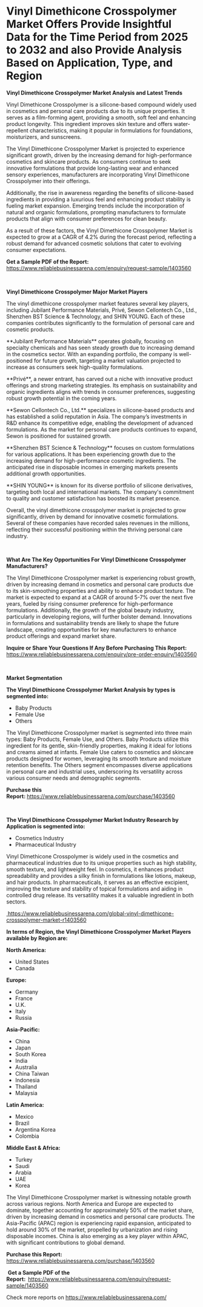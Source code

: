 <p><h1>Vinyl Dimethicone Crosspolymer Market Offers Provide Insightful Data for the Time Period from 2025 to 2032 and also Provide Analysis Based on Application, Type, and Region</h1></p><p><strong>Vinyl Dimethicone Crosspolymer Market Analysis and Latest Trends</strong></p>
<p><p>Vinyl Dimethicone Crosspolymer is a silicone-based compound widely used in cosmetics and personal care products due to its unique properties. It serves as a film-forming agent, providing a smooth, soft feel and enhancing product longevity. This ingredient improves skin texture and offers water-repellent characteristics, making it popular in formulations for foundations, moisturizers, and sunscreens.</p><p>The Vinyl Dimethicone Crosspolymer Market is projected to experience significant growth, driven by the increasing demand for high-performance cosmetics and skincare products. As consumers continue to seek innovative formulations that provide long-lasting wear and enhanced sensory experiences, manufacturers are incorporating Vinyl Dimethicone Crosspolymer into their offerings. </p><p>Additionally, the rise in awareness regarding the benefits of silicone-based ingredients in providing a luxurious feel and enhancing product stability is fueling market expansion. Emerging trends include the incorporation of natural and organic formulations, prompting manufacturers to formulate products that align with consumer preferences for clean beauty. </p><p>As a result of these factors, the Vinyl Dimethicone Crosspolymer Market is expected to grow at a CAGR of 4.2% during the forecast period, reflecting a robust demand for advanced cosmetic solutions that cater to evolving consumer expectations.</p></p>
<p><strong>Get a Sample PDF of the Report:&nbsp;</strong> <a href="https://www.reliablebusinessarena.com/enquiry/request-sample/1403560?utm_campaign=3137&utm_medium=2&utm_source=Github&utm_content=ia&utm_term=28032025&utm_id=vinyl-dimethicone-crosspolymer">https://www.reliablebusinessarena.com/enquiry/request-sample/1403560</a></p>
<p>&nbsp;</p>
<p><strong>Vinyl Dimethicone Crosspolymer Major Market Players</strong></p>
<p><p>The vinyl dimethicone crosspolymer market features several key players, including Jubilant Performance Materials, Privé, Sewon Cellontech Co., Ltd., Shenzhen BST Science & Technology, and SHIN YOUNG. Each of these companies contributes significantly to the formulation of personal care and cosmetic products.</p><p>**Jubilant Performance Materials** operates globally, focusing on specialty chemicals and has seen steady growth due to increasing demand in the cosmetics sector. With an expanding portfolio, the company is well-positioned for future growth, targeting a market valuation projected to increase as consumers seek high-quality formulations.</p><p>**Privé**, a newer entrant, has carved out a niche with innovative product offerings and strong marketing strategies. Its emphasis on sustainability and organic ingredients aligns with trends in consumer preferences, suggesting robust growth potential in the coming years.</p><p>**Sewon Cellontech Co., Ltd.** specializes in silicone-based products and has established a solid reputation in Asia. The company’s investments in R&D enhance its competitive edge, enabling the development of advanced formulations. As the market for personal care products continues to expand, Sewon is positioned for sustained growth.</p><p>**Shenzhen BST Science & Technology** focuses on custom formulations for various applications. It has been experiencing growth due to the increasing demand for high-performance cosmetic ingredients. The anticipated rise in disposable incomes in emerging markets presents additional growth opportunities.</p><p>**SHIN YOUNG** is known for its diverse portfolio of silicone derivatives, targeting both local and international markets. The company's commitment to quality and customer satisfaction has boosted its market presence.</p><p>Overall, the vinyl dimethicone crosspolymer market is projected to grow significantly, driven by demand for innovative cosmetic formulations. Several of these companies have recorded sales revenues in the millions, reflecting their successful positioning within the thriving personal care industry.</p></p>
<p>&nbsp;</p>
<p><strong>What Are The Key Opportunities For Vinyl Dimethicone Crosspolymer Manufacturers?</strong></p>
<p><p>The Vinyl Dimethicone Crosspolymer market is experiencing robust growth, driven by increasing demand in cosmetics and personal care products due to its skin-smoothing properties and ability to enhance product texture. The market is expected to expand at a CAGR of around 5-7% over the next five years, fueled by rising consumer preference for high-performance formulations. Additionally, the growth of the global beauty industry, particularly in developing regions, will further bolster demand. Innovations in formulations and sustainability trends are likely to shape the future landscape, creating opportunities for key manufacturers to enhance product offerings and expand market share.</p></p>
<p><strong>Inquire or Share Your Questions If Any Before Purchasing This Report:</strong> <a href="https://www.reliablebusinessarena.com/enquiry/pre-order-enquiry/1403560?utm_campaign=3137&utm_medium=2&utm_source=Github&utm_content=ia&utm_term=28032025&utm_id=vinyl-dimethicone-crosspolymer">https://www.reliablebusinessarena.com/enquiry/pre-order-enquiry/1403560</a></p>
<p>&nbsp;</p>
<p><strong>Market Segmentation</strong></p>
<p><strong>The Vinyl Dimethicone Crosspolymer Market Analysis by types is segmented into:</strong></p>
<p><ul><li>Baby Products</li><li>Female Use</li><li>Others</li></ul></p>
<p><p>The Vinyl Dimethicone Crosspolymer market is segmented into three main types: Baby Products, Female Use, and Others. Baby Products utilize this ingredient for its gentle, skin-friendly properties, making it ideal for lotions and creams aimed at infants. Female Use caters to cosmetics and skincare products designed for women, leveraging its smooth texture and moisture retention benefits. The Others segment encompasses diverse applications in personal care and industrial uses, underscoring its versatility across various consumer needs and demographic segments.</p></p>
<p><strong>Purchase this Report:&nbsp;</strong><a href="https://www.reliablebusinessarena.com/purchase/1403560?utm_campaign=3137&utm_medium=2&utm_source=Github&utm_content=ia&utm_term=28032025&utm_id=vinyl-dimethicone-crosspolymer">https://www.reliablebusinessarena.com/purchase/1403560</a></p>
<p>&nbsp;</p>
<p><strong>The Vinyl Dimethicone Crosspolymer Market Industry Research by Application is segmented into:</strong></p>
<p><ul><li>Cosmetics Industry</li><li>Pharmaceutical Industry</li></ul></p>
<p><p>Vinyl Dimethicone Crosspolymer is widely used in the cosmetics and pharmaceutical industries due to its unique properties such as high stability, smooth texture, and lightweight feel. In cosmetics, it enhances product spreadability and provides a silky finish in formulations like lotions, makeup, and hair products. In pharmaceuticals, it serves as an effective excipient, improving the texture and stability of topical formulations and aiding in controlled drug release. Its versatility makes it a valuable ingredient in both sectors.</p></p>
<p><a href="https://www.reliablebusinessarena.com/global-vinyl-dimethicone-crosspolymer-market-r1403560?utm_campaign=3137&utm_medium=2&utm_source=Github&utm_content=ia&utm_term=28032025&utm_id=vinyl-dimethicone-crosspolymer">&nbsp;https://www.reliablebusinessarena.com/global-vinyl-dimethicone-crosspolymer-market-r1403560</a></p>
<p><strong>In terms of Region, the Vinyl Dimethicone Crosspolymer Market Players available by Region are:</strong></p>
<p>
    <p> <strong> North America: </strong>
        <ul>
            <li>United States</li>
            <li>Canada</li>
        </ul>
        </p> 
    <p> <strong> Europe: </strong>
        <ul>
            <li>Germany</li>
            <li>France</li>
            <li>U.K.</li>
            <li>Italy</li>
            <li>Russia</li>
        </ul>
        </p> 
    <p> <strong> Asia-Pacific: </strong>
        <ul>
            <li>China</li>
            <li>Japan</li>
            <li>South Korea</li>
            <li>India</li>
            <li>Australia</li>
            <li>China Taiwan</li>
            <li>Indonesia</li>
            <li>Thailand</li>
            <li>Malaysia</li>
        </ul>
        </p> 
    <p> <strong> Latin America: </strong>
        <ul>
            <li>Mexico</li>
            <li>Brazil</li>
            <li>Argentina Korea</li>
            <li>Colombia</li>
        </ul>
        </p> 
    <p> <strong> Middle East & Africa: </strong>
        <ul>
            <li>Turkey</li>
            <li>Saudi</li>
            <li>Arabia</li>
            <li>UAE</li>
            <li>Korea</li>
        </ul>
    </p>
    </p>
<p><p>The Vinyl Dimethicone Crosspolymer market is witnessing notable growth across various regions. North America and Europe are expected to dominate, together accounting for approximately 50% of the market share, driven by increasing demand in cosmetics and personal care products. The Asia-Pacific (APAC) region is experiencing rapid expansion, anticipated to hold around 30% of the market, propelled by urbanization and rising disposable incomes. China is also emerging as a key player within APAC, with significant contributions to global demand.</p></p>
<p><strong>Purchase this Report: </strong><a href="https://www.reliablebusinessarena.com/purchase/1403560?utm_campaign=3137&utm_medium=2&utm_source=Github&utm_content=ia&utm_term=28032025&utm_id=vinyl-dimethicone-crosspolymer">https://www.reliablebusinessarena.com/purchase/1403560</a></p>
<p>&nbsp;<strong>Get a Sample PDF of the Report:&nbsp;&nbsp;</strong><a href="https://www.reliablebusinessarena.com/enquiry/request-sample/1403560?utm_campaign=3137&utm_medium=2&utm_source=Github&utm_content=ia&utm_term=28032025&utm_id=vinyl-dimethicone-crosspolymer">https://www.reliablebusinessarena.com/enquiry/request-sample/1403560</a></p>
<p><strong></strong></p>
<p>Check more reports on <a href="https://www.reliablebusinessarena.com/?utm_campaign=3137&utm_medium=2&utm_source=Github&utm_content=ia&utm_term=28032025&utm_id=vinyl-dimethicone-crosspolymer">https://www.reliablebusinessarena.com/</a></p>